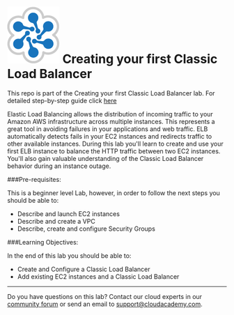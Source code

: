 ![Alt text](assets/logo.png?raw=true "Cloud Academy") Creating your first Classic Load Balancer
====================

This repo is part of the Creating your first Classic Load Balancer lab. For detailed step-by-step guide click [here](https://cloudacademy.com/amazon-web-services/labs/creating-your-first-classic-load-balancer-49/)




Elastic Load Balancing allows the distribution of incoming traffic to your Amazon AWS infrastructure across multiple instances. This represents a great tool in avoiding failures in your applications and web traffic. ELB automatically detects fails in your EC2 instances and redirects traffic to other available instances. During this lab you'll learn to create and use your first ELB instance to balance the HTTP traffic between two EC2 instances. You'll also gain valuable understanding of the Classic Load Balancer behavior during an instance outage.



###Pre-requisites:

This is a beginner level Lab, however, in order to follow the next steps you should be able to:

- Describe and launch EC2 instances
- Describe and create a VPC
- Describe, create and configure Security Groups


###Learning Objectives:

In the end of this lab you should be able to:

- Create and Configure a Classic Load Balancer
- Add existing EC2 instances and a Classic Load Balancer


***

Do you have questions on this lab? Contact our cloud experts in our [community forum](http://cloudacademy.com/community/) or send an email to [support@cloudacademy.com](mailto:support@cloudacademy.com).
